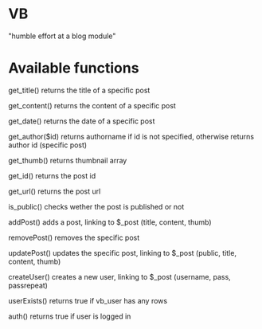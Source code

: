 # VB
"humble effort at a blog module"

# Available functions

get_title() returns the title of a specific post

get_content() returns the content of a specific post

get_date() returns the date of a specific post

get_author($id) returns authorname if id is not specified, otherwise returns author id (specific post)

get_thumb() returns thumbnail array

get_id() returns the post id

get_url() returns the post url

is_public() checks wether the post is published or not

addPost() adds a post, linking to $_post (title, content, thumb)

removePost() removes the specific post

updatePost() updates the specific post, linking to $_post (public, title, content, thumb)

createUser() creates a new user, linking to $_post (username, pass, passrepeat)

userExists() returns true if vb_user has any rows

auth() returns true if user is logged in
